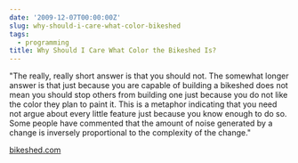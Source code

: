 ```yaml
---
date: '2009-12-07T00:00:00Z'
slug: why-should-i-care-what-color-bikeshed
tags:
  - programming
title: Why Should I Care What Color the Bikeshed Is?
---
```


"The really, really short answer is that you should not. The somewhat longer
answer is that just because you are capable of building a bikeshed does not mean
you should stop others from building one just because you do not like the color
they plan to paint it. This is a metaphor indicating that you need not argue
about every little feature just because you know enough to do so. Some people
have commented that the amount of noise generated by a change is inversely
proportional to the complexity of the change."

[bikeshed.com](http://bikeshed.com/)
